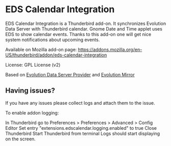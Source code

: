 # EDS Calendar Integration

EDS Calendar Integration is a Thunderbird add-on. It synchronizes Evolution Data Server with Thunderbird calendar. Gnome Date and Time applet uses EDS to show calendar events. Thanks to this add-on one will get nice system notifications about upcoming events.

Available on Mozilla add-on page:
https://addons.mozilla.org/en-US/thunderbird/addon/eds-calendar-integration

License: GPL License (v2)

Based on [Evolution Data Server Provider](https://code.launchpad.net/~mconley/edscalprovider/trunk) and [Evolution Mirror](https://addons.mozilla.org/en-US/thunderbird/addon/evolution-mirror)

## Having issues?
If you have any issues please collect logs and attach them to the issue.  

To enable addon logging:

In Thunderbird go to Preferences > Preferences > Advanced > Config Editor
Set entry "extensions.edscalendar.logging.enabled" to true
Close Thunderbird
Start Thunderbird from terminal
Logs should start displaying on the screen.

